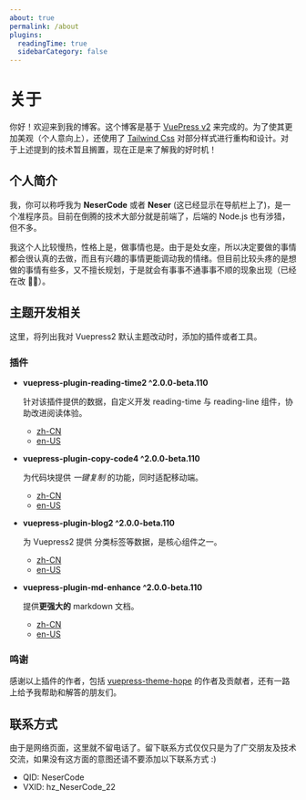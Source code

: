 ```yaml
---
about: true
permalink: /about
plugins:
  readingTime: true
  sidebarCategory: false
---
```


# 关于

你好！欢迎来到我的博客。这个博客是基于 [VuePress v2](https://v2.vuepress.vuejs.org/zh/) 来完成的。为了使其更加美观（个人意向上），还使用了 [Tailwind Css](https://www.tailwindcss.cn/) 对部分样式进行重构和设计。对于上述提到的技术暂且搁置，现在正是来了解我的好时机！

## 个人简介

我，你可以称呼我为 **NeserCode** 或者 **Neser** (这已经显示在导航栏上了)，是一个准程序员。目前在倒腾的技术大部分就是前端了，后端的 Node.js 也有涉猎，但不多。

我这个人比较慢热，性格上是，做事情也是。由于是处女座，所以决定要做的事情都会很认真的去做，而且有兴趣的事情更能调动我的情绪。但目前比较头疼的是想做的事情有些多，又不擅长规划，于是就会有事事不通事事不顺的现象出现（已经在改 🤦‍♂️）。

## 主题开发相关

这里，将列出我对 Vuepress2 默认主题改动时，添加的插件或者工具。

### 插件

- **vuepress-plugin-reading-time2 ^2.0.0-beta.110**

  针对该插件提供的数据，自定义开发 reading-time 与 reading-line 组件，协助改进阅读体验。

  - [zh-CN](https://vuepress-theme-hope.github.io/v2/reading-time/zh/)
  - [en-US](https://vuepress-theme-hope.github.io/v2/reading-time/)

- **vuepress-plugin-copy-code4 ^2.0.0-beta.110**

  为代码块提供 _一键复制_ 的功能，同时适配移动端。

  - [zh-CN](https://vuepress-theme-hope.github.io/v2/copy-code/zh/)
  - [en-US](https://vuepress-theme-hope.github.io/v2/copy-code/)

- **vuepress-plugin-blog2 ^2.0.0-beta.110**

  为 Vuepress2 提供 分类标签等数据，是核心组件之一。

  - [zh-CN](https://vuepress-theme-hope.github.io/v2/blog/zh/)
  - [en-US](https://vuepress-theme-hope.github.io/v2/blog/)

- **vuepress-plugin-md-enhance ^2.0.0-beta.110**

  提供**更强大的** markdown 文档。

  - [zh-CN](https://vuepress-theme-hope.github.io/v2/md-enhance/zh/)
  - [en-US](https://vuepress-theme-hope.github.io/v2/md-enhance/)

### 鸣谢

感谢以上插件的作者，包括 [vuepress-theme-hope](https://vuepress-theme-hope.github.io/v2) 的作者及贡献者，还有一路上给予我帮助和解答的朋友们。

## 联系方式

由于是网络页面，这里就不留电话了。留下联系方式仅仅只是为了广交朋友及技术交流，如果没有这方面的意图还请不要添加以下联系方式 :)

- QID: NeserCode
- VXID: hz_NeserCode_22
